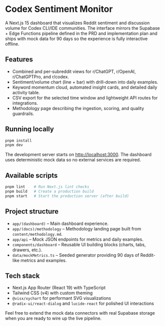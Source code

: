 # Codex Sentiment Monitor

A Next.js 15 dashboard that visualizes Reddit sentiment and discussion volume for Codex CLI/IDE communities. The interface mirrors the Supabase + Edge Functions pipeline defined in the PRD and implementation plan and ships with mock data for 90 days so the experience is fully interactive offline.

## Features
- Combined and per-subreddit views for r/ChatGPT, r/OpenAI, r/ChatGPTPro, and r/codex.
- Sentiment/volume chart (line + bar) with drill-down into daily examples.
- Keyword momentum cloud, automated insight cards, and detailed daily activity table.
- CSV export for the selected time window and lightweight API routes for integrations.
- Methodology page describing the ingestion, scoring, and quality guardrails.

## Running locally
```bash
pnpm install
pnpm dev
```

The development server starts on [http://localhost:3000](http://localhost:3000). The dashboard uses deterministic mock data so no external services are required.

## Available scripts
```bash
pnpm lint    # Run Next.js lint checks
pnpm build   # Create a production build
pnpm start   # Start the production server (after build)
```

## Project structure
- `app/(dashboard)` – Main dashboard experience.
- `app/(docs)/methodology` – Methodology landing page built from `content/methodology.md`.
- `app/api` – Mock JSON endpoints for metrics and daily examples.
- `components/dashboard` – Reusable UI building blocks (charts, tabs, drawers, etc.).
- `data/mockMetrics.ts` – Seeded generator providing 90 days of Reddit-like metrics and examples.

## Tech stack
- Next.js App Router (React 19) with TypeScript
- Tailwind CSS (v4) with custom theming
- `@visx/xychart` for performant SVG visualizations
- `@radix-ui/react-dialog` and `lucide-react` for polished UI interactions

Feel free to extend the mock data connectors with real Supabase storage when you are ready to wire up the live pipeline.
